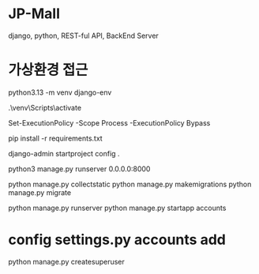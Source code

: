 # JP-Mall
django, python, REST-ful API, BackEnd Server


# 가상환경 접근
python3.13 -m venv django-env

.\venv\Scripts\activate

Set-ExecutionPolicy -Scope Process -ExecutionPolicy Bypass

pip install -r requirements.txt

django-admin startproject config .

python3 manage.py runserver 0.0.0.0:8000

python manage.py collectstatic
python manage.py makemigrations
python manage.py migrate

python manage.py runserver
python manage.py startapp accounts
# config settings.py accounts add
python manage.py createsuperuser